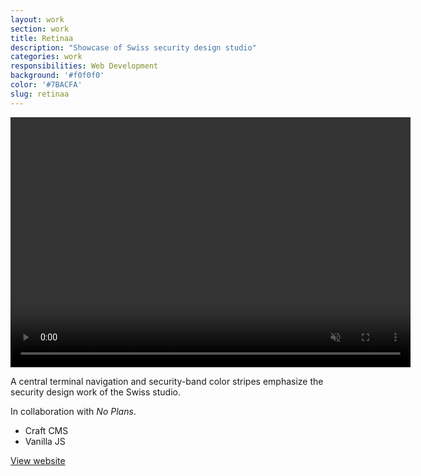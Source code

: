 ```yaml
---
layout: work
section: work
title: Retinaa
description: "Showcase of Swiss security design studio"
categories: work
responsibilities: Web Development
background: '#f0f0f0'
color: '#7BACFA'
slug: retinaa
---
```


<div>
  <video loop muted playsinline id="{{ page.slug }}" class="browser_img" title="{{ page.title }}"
    preload="auto" width="640" height="400" data-setup="{}">
    <source src="{{ site.root }}/work/videos/retinaa.mp4#t=0.1" type='video/mp4'>
  </video>
</div>

<p>
  A central terminal navigation and security-band color stripes emphasize the security design work of the Swiss studio.
</p>

<p>
  In collaboration with <em>No Plans</em>.
</p>

<ul class="tags">
  <li>Craft CMS</li>
  <li>Vanilla JS</li>
</ul>

<a href="https://retinaa.ch/" class="button" rel="external">View website</a>
